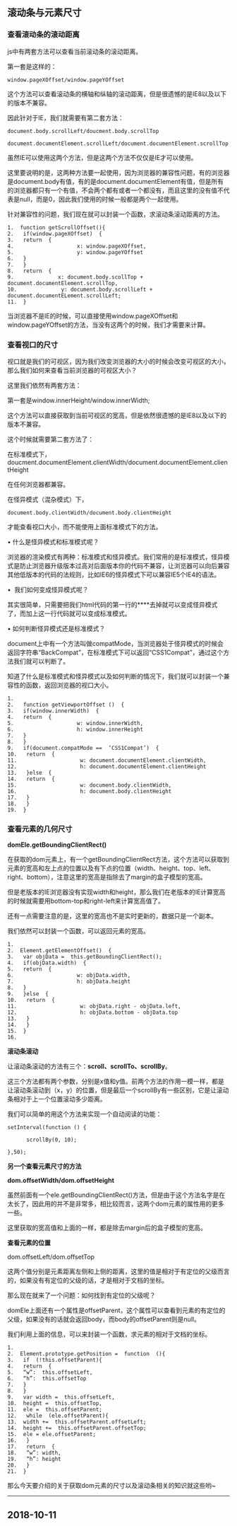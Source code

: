 ## 滚动条与元素尺寸

### 查看滚动条的滚动距离

js中有两套方法可以查看当前滚动条的滚动距离。

第一套是这样的：

`window.pageXOffset/window.pageYOffset`

这个方法可以查看滚动条的横轴和纵轴的滚动距离，但是很遗憾的是IE8以及以下的版本不兼容。

因此针对于IE，我们就需要有第二套方法：

```
document.body.scrollLeft/doucment.body.scrollTop

document.documentElement.scrollLeft/document.documentElement.scrollTop
```

虽然IE可以使用这两个方法，但是这两个方法不仅仅是IE才可以使用。

这里要说明的是，这两种方法要一起使用，因为浏览器的兼容性问题，有的浏览器是document.body有值，有的是document.documentElement有值，但是所有的浏览器都只有一个有值，不会两个都有或者一个都没有，而且这里的没有值不代表是null，而是0，因此我们使用的时候一般都是两个一起使用。

针对兼容性的问题，我们现在就可以封装一个函数，求滚动条滚动距离的方法。

```
1.  function getScrollOffset(){  
2.   if(window.pageXOffset)  {  
3.   return  {  
4.                    x: window.pageXOffset,  
5.                    y: window.pageYOffset  
6.   }  
7.   }  
8.   return  {  
9.              x: document.body.scollTop + document.documentElement.scrollTop,  
10.              y: document.body.scrollLeft + document.documentELement.scrollLeft;  
11.  }
```

当浏览器不是IE的时候，可以直接使用window.pageXOffset和window.pageYOffset的方法，当没有这两个的时候，我们才需要来计算。

### 查看视口的尺寸

视口就是我们的可视区，因为我们改变浏览器的大小的时候会改变可视区的大小，那么我们如何来查看当前浏览器的可视区大小？

这里我们依然有两套方法：

第一套是window.innerHeight/window.innerWidth;

这个方法可以直接获取到当前可视区的宽高，但是依然很遗憾的是IE8以及以下的版本不兼容。

这个时候就需要第二套方法了：

在标准模式下，doucment.documentElement.clientWidth/document.documentElement.clientHeight

在任何浏览器都兼容。

在怪异模式（混杂模式）下，

`document.body.clientWidth/document.body.clientHeight`

才能查看视口大小，而不能使用上面标准模式下的方法。

• 什么是怪异模式和标准模式呢？

浏览器的渲染模式有两种：标准模式和怪异模式。我们常用的是标准模式，怪异模式是防止浏览器升级版本过高对后面版本你的代码不兼容，让浏览器可以向后兼容其他低版本的代码的法规则，比如IE6的怪异模式下可以兼容IE5个IE4的语法。

•  我们如何变成怪异模式呢？

其实很简单，只需要把我们html代码的第一行的**<!DOCTYPE HTML>**去掉就可以变成怪异模式了，而加上这一行代码就可以变成标准模式。

• 如何判断怪异模式还是标准模式？

document上中有一个方法叫做compatMode，当浏览器处于怪异模式的时候会返回字符串“BackCompat”，在标准模式下可以返回“CSS1Compat”，通过这个方法我们就可以判断了。

知道了什么是标准模式和怪异模式以及如何判断的情况下，我们就可以封装一个兼容性的函数，返回浏览器的视口大小。

```
1.    
2.   function getViewportOffset ()  {  
3.   if(window.innerWidth)  {  
4.   return  {  
5.                    w: window.innerWidth,  
6.                    h: window.innerHeight  
7.   }  
8.   }  
9.   if(document.compatMode ==  ‘CSS1Compat’)  {  
10.   return  {  
11.                    w: document.documentElement.clientWidth,  
12.                    h: document.documentElement.clientHeight  
13.   }else  {  
14.   return  {  
15.                    w: document.body.clientWidth,  
16.                    h: document.body.clientHeight  
17.   }  
18.   }  
19.  } 
```

### 查看元素的几何尺寸

**domEle.getBoundingClientRect()**

在获取的dom元素上，有一个getBoundingClientRect方法，这个方法可以获取到元素的宽高和左上点的位置以及有下点的位置（width、height、top、left、right、bottom），注意这里的宽高是指除去了margin的盒子模型的宽高。

但是老版本的IE浏览器没有实现width和height，那么我们在老版本的IE计算宽高的时候就需要用bottom-top和right-left来计算宽高值了。

还有一点需要注意的是，这里的宽高也不是实时更新的，数据只是一个副本。

我们依然可以封装一个函数，可以返回元素的宽高。

```
1.    
2.  Element.getElementOffset()  {  
3.   var objData =  this.getBoundingClientRect();  
4.   if(objData.width)  {  
5.   return  {  
6.                    w: objData.width,  
7.                    h: objData.height  
8.   }  
9.   }else  {  
10.   return  {  
11.                    w: objData.right - objData.left,  
12.                    h: objData.bottom - objData.top  
13.   }  
14.   }  
15.  }  
16.  
```

**滚动条滚动**

让滚动条滚动的方法有三个：**scroll、scrollTo、scrollBy**。

这三个方法都有两个参数，分别是x值和y值。前两个方法的作用一模一样，都是让滚动条滚动到（x，y）的位置，但是最后一个scrollBy有一些区别，它是让滚动条相对于上一个位置滚动多少距离。

我们可以简单的用这个方法来实现一个自动阅读的功能：

```
setInterval(function () {

      scrollBy(0, 10);

},50);
```

**另一个查看元素尺寸的方法**

**dom.offsetWidth/dom.offsetHeight**

虽然前面有一个ele.getBoundingClientRect()方法，但是由于这个方法名字是在太长了，因此用的并不是非常多，相比较而言，这两个dom元素的属性用的更多一些。

这里获取的宽高值和上面的一样，都是除去margin后的盒子模型的宽高。

**查看元素的位置**

dom.offsetLeft/dom.offsetTop

这两个值分别是元素距离左侧和上侧的距离，这里的值是相对于有定位的父级而言的，如果没有有定位的父级的话，才是相对于文档的坐标。

那么现在就来了一个问题：如何找到有定位的父级呢？

domEle上面还有一个属性是offsetParent，这个属性可以查看到元素的有定位的父级，如果没有的话就会返回body，而body的offsetParent则是null。

我们利用上面的信息，可以来封装一个函数，求元素的相对于文档的坐标。

```
1.    
2.  Element.prototype.getPosition =  function  (){  
3.   if  (!this.offsetParent){  
4.   return  {  
5.   “w”:  this.offsetLeft,  
6.   “h”:  this.offsetTop  
7.   }  
8.   }  
9.   var width =  this.offsetLeft,  
10.  height =  this.offsetTop,  
11.  ele =  this.offsetParent;  
12.   while  (ele.offsetParent){  
13.  width +=  this.offsetParent.offsetLeft;  
14.  height +=  this.offsetParent.offsetTop;  
15.  ele = ele.offsetParent;  
16.   }  
17.   return  {  
18.   “w”: width,  
19.   “h”: height  
20.   }  
21.  }
```

那么今天要介绍的关于获取dom元素的尺寸以及滚动条相关的知识就这些哟~

---

## 2018-10-11
